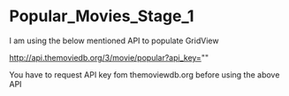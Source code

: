 # Popular_Movies_Stage_1

I am using the below mentioned API to populate GridView

http://api.themoviedb.org/3/movie/popular?api_key="" 

You have to request API key fom themoviewdb.org before using the above API

